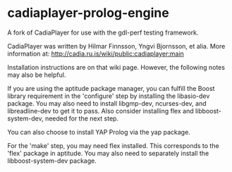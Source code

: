 # cadiaplayer-prolog-engine
A fork of CadiaPlayer for use with the gdl-perf testing framework.

CadiaPlayer was written by Hilmar Finnsson, Yngvi Bjornsson, et alia. More information at: http://cadia.ru.is/wiki/public:cadiaplayer:main

Installation instructions are on that wiki page. However, the following notes may also be helpful.

If you are using the aptitude package manager, you can fulfill the Boost library requirement in the 'configure' step by installing the libasio-dev package. You may also need to install libgmp-dev, ncurses-dev, and libreadline-dev to get it to pass. Also consider installing flex and libboost-system-dev, needed for the next step.

You can also choose to install YAP Prolog via the yap package.

For the 'make' step, you may need flex installed. This corresponds to the 'flex' package in aptitude. You may also need to separately install the libboost-system-dev package.
